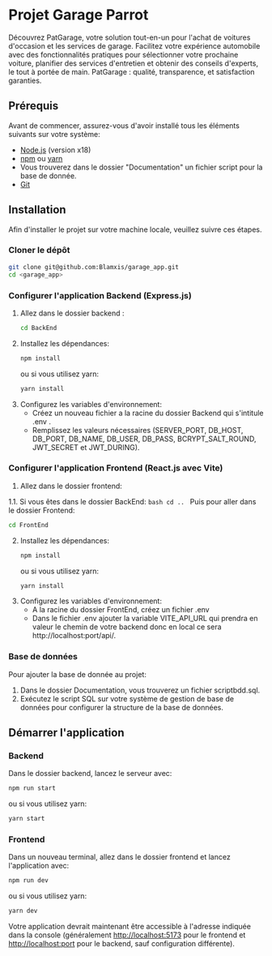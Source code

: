 # Projet Garage Parrot

Découvrez PatGarage, votre solution tout-en-un pour l'achat de voitures d'occasion et les services de garage. Facilitez votre expérience automobile avec des fonctionnalités pratiques pour sélectionner votre prochaine voiture, planifier des services d'entretien et obtenir des conseils d'experts, le tout à portée de main. PatGarage : qualité, transparence, et satisfaction garanties.

## Prérequis

Avant de commencer, assurez-vous d'avoir installé tous les éléments suivants sur votre système:
- [Node.js](https://nodejs.org/en/) (version x18)
- [npm](https://www.npmjs.com/) ou [yarn](https://yarnpkg.com/)
- Vous trouverez dans le dossier "Documentation" un fichier script pour la base de donnée.
- [Git](https://git-scm.com/)

## Installation

Afin d'installer le projet sur votre machine locale, veuillez suivre ces étapes.

### Cloner le dépôt

```bash
git clone git@github.com:Blamxis/garage_app.git
cd <garage_app>
```

### Configurer l'application Backend (Express.js)

1. Allez dans le dossier backend :
   ```bash
   cd BackEnd
   ```
2. Installez les dépendances:
   ```bash
   npm install
   ```
   ou si vous utilisez yarn:
   ```bash
   yarn install
   ```
3. Configurez les variables d'environnement:
   - Créez un nouveau fichier a la racine du dossier Backend qui s'intitule .env .
   - Remplissez les valeurs nécessaires (SERVER_PORT, DB_HOST, DB_PORT, DB_NAME, DB_USER, DB_PASS, BCRYPT_SALT_ROUND, JWT_SECRET et JWT_DURING).

### Configurer l'application Frontend (React.js avec Vite)

1. Allez dans le dossier frontend:

1.1. Si vous êtes dans le dossier BackEnd:
    ```bash
    cd ..
    ```
Puis pour aller dans le dossier Frontend:
   ```bash
   cd FrontEnd
   ```
2. Installez les dépendances:
   ```bash
   npm install
   ```
   ou si vous utilisez yarn:
   ```bash
   yarn install
   ```
3. Configurez les variables d'environnement:
    - A la racine du dossier FrontEnd, créez un fichier .env
    - Dans le fichier .env ajouter la variable VITE_API_URL qui prendra en valeur le chemin de votre backend donc en local ce sera http://localhost:port/api/.

### Base de données

Pour ajouter la base de donnée au projet:

1. Dans le dossier Documentation, vous trouverez un fichier scriptbdd.sql.
2. Exécutez le script SQL sur votre système de gestion de base de données pour configurer la structure de la base de données.

## Démarrer l'application

### Backend

Dans le dossier backend, lancez le serveur avec:

```bash
npm run start
```

ou si vous utilisez yarn:

```bash
yarn start
```

### Frontend

Dans un nouveau terminal, allez dans le dossier frontend et lancez l'application avec:

```bash
npm run dev
```

ou si vous utilisez yarn:

```bash
yarn dev
```

Votre application devrait maintenant être accessible à l'adresse indiquée dans la console (généralement [http://localhost:5173](http://localhost:5173) pour le frontend et [http://localhost:port](http://localhost:port) pour le backend, sauf configuration différente).


